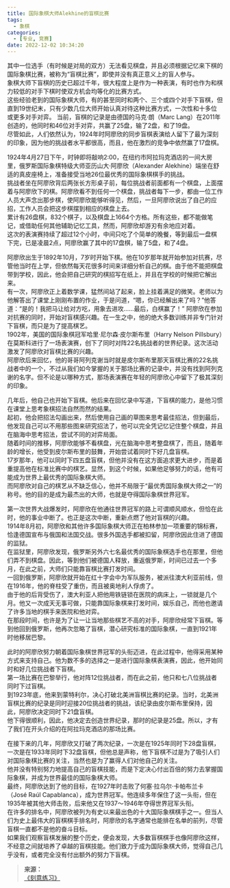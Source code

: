 ```yaml
---
title: 国际象棋大师Alekhine的盲棋比赛
tags:
  - 象棋
categories:
  - [专业, 竞赛]
date: 2022-12-02 10:34:20
---
```


其中一位选手（有时候是对局的双方）无法看见棋盘，并且必须根据记忆来下棋的国际象棋比赛，被称为“盲棋比赛”，即使并没有真正意义上的盲人参与。  
象棋大师下盲棋的历史已超过千年，很大程度上是作为一种表演，有时也作为和棋力较低的对手下棋时使双方机会均等化的比赛方式。  
这些经验老到的国际象棋大师，有的甚至同时和两个、三个或四个对手下盲棋，但直到19世纪末，只有少数几位大师开始认真对待这种比赛方式，一次性和十多位或更多对手对弈。  <!--more-->
当前，盲棋的记录是由德国的马克·朗（Marc Lang）在2011年创造的，他同时和46位对手对弈，共赢了25盘，输了2盘，和了19盘。  
尽管如此，人们依然认为，1924年时阿廖欣的同步盲棋表演给人留下了最为深刻的印象，因为他的挑战者水平都很高，而且，他在激烈的竞争中依然赢了17盘棋。  
 
1924年4月27日下午，时钟即将敲响2:00，在纽约市阿拉玛克酒店的一间大房里，俄罗斯国际象棋特级大师亚历山大·阿廖欣（Alexander Alekhine）端坐在舒适的真皮座椅上，准备接受当地26位最优秀的国际象棋棋手的挑战。  
挑战者坐在阿廖欣背后两张长方形桌子前，每位挑战者前面都有一个棋盘，上面摆着与阿廖欣下的棋。阿廖欣看不到任何一个棋盘，挑战者每下一步，都由一位工作人员大声念出那步棋，使阿廖欣能够听得见，然后，一旦阿廖欣说出了自己的应招，工作人员会把这步棋摆到相应的棋盘上去。  
累计有26盘棋，832个棋子，以及棋盘上1664个方格。所有这些，都不能做笔记，或借助任何其他辅助记忆工具，然而，阿廖欣却游刃有余地应对着。  
这次的表演赛持续了超过12个小时，中间只吃了个简单的晚餐，等到最后一盘棋下完，已是凌晨2点，阿廖欣赢了其中的17盘棋，输了5盘，和了4盘。  
 
阿廖欣出生于1892年10月，7岁时开始下棋。他在10岁那年就开始参加对抗赛，尽管他当时在上学，但依然每天花很多时间来详细分析自己的棋。由于他不能把棋盘带到学校，因此，他会把自己研究的棋招写在纸上，并且在学校的时候把它解出来。  
有一次，阿廖欣正上着数学课，猛然间站了起来，脸上挂着满足的微笑。老师以为他解答出了课堂上刚刚布置的作业，于是问道，“嗯，你已经解出来了吗？”他答道：“是的！我把马让给对方吃，用象去进攻……最后，白棋赢了！”
阿廖欣在参加对抗赛的同时，开始对盲棋感兴趣。在一生之中，他的绝大多数训练并非专门针对下盲棋，而只是为了提高棋艺。  
1902年，美国的国际象棋冠军哈里·尼尔森·皮尔斯布里（Harry Nelson Pillsbury）在莫斯科进行了一场表演赛，创下了同时对阵22名挑战者的世界纪录。这次活动激发了阿廖欣对盲棋比赛的兴趣。  
阿廖欣后来回忆，他的哥哥阿列克谢当时就是皮尔斯布里那天盲棋比赛的22名挑战者中的一个，不过从我们如今掌握的关于那场比赛的记录中，并没有找到阿列克谢的名字。但不论是以哪种方式，那场表演赛在年轻的阿廖欣心中留下了极其深刻的印象。  
 
几年后，他自己也开始下盲棋。他后来在回忆录中写道，下盲棋的能力，是他习惯在课堂上思考象棋招法自然而然的结果。  
起初，他会把招法勾画出来，然后使用自己画的草图来思考最佳招法，但到最后，他发现自己可以不用那些图来研究招法了，他可以完全凭记忆记住整个棋盘，并且在脑海中思考招法，尝试不同的对弈局面。  
随着时间的推移，阿廖欣能够不看棋盘，光在脑海中思考整盘棋了，而且，随着年龄的增长，他受到皮尔斯布里的鼓舞，开始尝试着同时下好几盘盲棋。  
17岁那年，他可以同时下四五盘盲棋，但他并没有在这方面追求更大进步，而是着重提高他在标准比赛中的棋艺。显然，到这个时候，如果他足够努力的话，他有可能成为世界上最优秀的国际象棋大师。  
而阿廖欣对自己的棋艺从不缺乏信心，他并不局限于“最优秀国际象棋大师之一”的称号。他的目的是成为最杰出的大师，也就是夺得国际象棋世界冠军。  
 
第一次世界大战爆发时，阿廖欣在他通往世界冠军的路上可谓顺风顺水，但恰在此时，他的事业中断了。也正是这次中断，重新点燃了他对盲棋的兴趣。  
1914年8月初，阿廖欣和其他许多国际象棋大师正在柏林参加一项重要的锦标赛，恰逢德国宣布与俄国和法国交战。很多外国选手都被扣留，阿廖欣因此住进了德国的监狱。  
在监狱里，阿廖欣发现，俄罗斯另外六七名最优秀的国际象棋选手也在那里，但他们弄不到棋盘。因此，等到他们被德国人释放，重返俄罗斯，时间已过去一个多月，在此之前，大师们只能靠盲棋比赛打发时间。  
一回到俄罗斯，阿廖欣就开始在红十字会中为军队服务，被派往澳大利亚前线，但在1916年，他的脊柱受了重伤，而且被奥地利人俘虏了。  
由于他的后背受伤了，澳大利亚人把他用铁链锁在医院的病床上，一锁就是几个月。他又一次成天无事可做，只能靠国际象棋来打发时间，娱乐自己，而他也邀请了许多当地的棋手来医院和他对弈。  
在那段时间，也许是为了让一让当地那些棋艺不高的对手，阿廖欣经常下盲棋。等到他回到俄罗斯，他再次忽略了盲棋，潜心研究标准的国际象棋，一直到1921年时他移居巴黎。  
 
此时的阿廖欣努力朝着国际象棋世界冠军的头衔迈进，在此过程中，他得采用某种方式来支持自己。他为数不多的选择之一是进行国际象棋表演赛，因此，他开始同时和好几位挑战者下盲棋。  
第一场比赛在巴黎举行，他对阵12位挑战者，而在此之前，他只和七八位挑战者同时下过盲棋。  
到1923年底，他来到蒙特利尔，决心打破北美洲盲棋比赛的纪录。当时，北美洲盲棋比赛的纪录是同时迎接20位挑战者的挑战，该纪录由皮尔斯布里保持，因此，阿廖欣决定同时下21盘盲棋。  
他下得很顺利，因此，他决定去创造世界纪录，那时的纪录是25盘。所以，才有了我们在开头介绍的在阿拉玛克酒店的那场比赛。  
 
在接下来的几年，阿廖欣又打破了两次纪录，一次是在1925年同时下28盘盲棋，一次是在1933年同时下32盘盲棋，但他总是声称，他下盲棋不过是为了吸引人们对国际象棋比赛的关注，当然也是为了赢得人们对他自己的关注。  
他并没有特别努力地提高自己的盲棋技能，而是下定决心付出百倍的努力去掌握国际象棋，并成为世界最佳的国际象棋大师。  
最终，阿廖欣达到了他的目标，在1927年时击败了何塞·拉乌尔·卡帕布兰卡（José Raúl Capablanca），成为世界冠军。他连续多年保住了这一头衔，但在1935年被其他大师击败，后来他又在1937～1946年夺得世界冠军头衔。  
在许多的排名中，阿廖欣被列为有史以来最出色的十大国际象棋棋手之一。但当人们为史上最伟大的盲棋棋手排名时，阿廖欣的名字通常也能排在名单的前列，尽管盲棋一直都不是他的奋斗目标。  
如果我们观察盲棋发展的整个历史，便会发现，大多数盲棋棋手也像阿廖欣这样，不经意之间就培养了卓越的盲棋技能。他们致力于成为国际象棋大师，觉得自己几乎没有，或者完全没有付出额外的努力下盲棋。  

>**来源：**  
>[《刻意练习》](http://www.sophie-eden.ltd:5171/#/读书/学习/刻意练习.md)  
